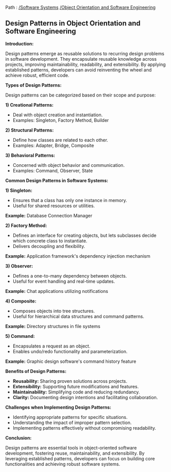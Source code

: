 Path : [/Software Systems](<..\..\index.md>) [/Object Orientation and Software Engineering](<..\index.md>)
## Design Patterns in Object Orientation and Software Engineering

**Introduction:**

Design patterns emerge as reusable solutions to recurring design problems in software development. They encapsulate reusable knowledge across projects, improving maintainability, readability, and extensibility. By applying established patterns, developers can avoid reinventing the wheel and achieve robust, efficient code.

**Types of Design Patterns:**

Design patterns can be categorized based on their scope and purpose:

**1) Creational Patterns:**
- Deal with object creation and instantiation.
- Examples: Singleton, Factory Method, Builder


**2) Structural Patterns:**
- Define how classes are related to each other.
- Examples: Adapter, Bridge, Composite


**3) Behavioral Patterns:**
- Concerned with object behavior and communication.
- Examples: Command, Observer, State


**Common Design Patterns in Software Systems:**

**1) Singleton:**
- Ensures that a class has only one instance in memory.
- Useful for shared resources or utilities.

**Example:** Database Connection Manager

**2) Factory Method:**
- Defines an interface for creating objects, but lets subclasses decide which concrete class to instantiate.
- Delivers decoupling and flexibility.

**Example:** Application framework's dependency injection mechanism

**3) Observer:**
- Defines a one-to-many dependency between objects. 
- Useful for event handling and real-time updates.

**Example:** Chat applications utilizing notifications

**4) Composite:**
- Composes objects into tree structures.
- Useful for hierarchical data structures and command patterns.

**Example:** Directory structures in file systems

**5) Command:**
- Encapsulates a request as an object.
- Enables undo/redo functionality and parameterization.

**Example:** Graphic design software's command history feature


**Benefits of Design Patterns:**

- **Reusability:** Sharing proven solutions across projects.
- **Extensibility:** Supporting future modifications and features.
- **Maintainability:** Simplifying code and reducing redundancy.
- **Clarity:** Documenting design intentions and facilitating collaboration.


**Challenges when Implementing Design Patterns:**

- Identifying appropriate patterns for specific situations.
- Understanding the impact of improper pattern selection.
- Implementing patterns effectively without compromising readability.


**Conclusion:**

Design patterns are essential tools in object-oriented software development, fostering reuse, maintainability, and extensibility. By leveraging established patterns, developers can focus on building core functionalities and achieving robust software systems.
